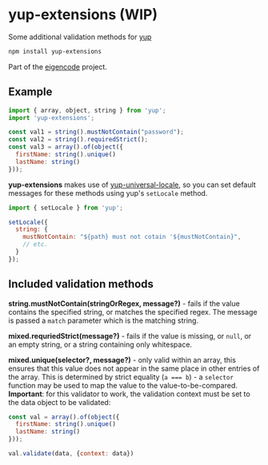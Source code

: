 # yup-extensions (WIP)

Some additional validation methods for [yup](https://github.com/jquense/yup)

```bash
npm install yup-extensions
```

Part of the [eigencode](https://github.com/the-daniel-rothig/eigencode#readme) project.

## Example

```javascript
import { array, object, string } from 'yup';
import 'yup-extensions';

const val1 = string().mustNotContain("password");
const val2 = string().requiredStrict();
const val3 = array().of(object({
  firstName: string().unique()
  lastName: string()
}));
```

**yup-extensions** makes use of [yup-universal-locale](../yup-universal-locale), so you can set default messages for these methods using yup's `setLocale` method.

```javascript
import { setLocale } from 'yup';

setLocale({
  string: {
    mustNotContain: "${path} must not cotain '${mustNotContain}",
    // etc.
  }
});
```

## Included validation methods

**string.mustNotContain(stringOrRegex, message?)** - fails if the value contains the specified string, or matches the specified regex. The message is passed a `match` parameter which is the matching string.

**mixed.requriedStrict(message?)** - fails if the value is missing, or `null`, or an empty string, or a string containing only whitespace.

**mixed.unique(selector?, message?)** - only valid within an array, this ensures that this value does not appear in the same place in other entries of the array. This is determined by strict equality (`a === b`) - a `selector` function may be used to map the value to the value-to-be-compared. **Important**: for this validator to work, the validation context must be set to the data object to be validated:

```javascript
const val = array().of(object({
  firstName: string().unique()
  lastName: string()
}));

val.validate(data, {context: data})
```